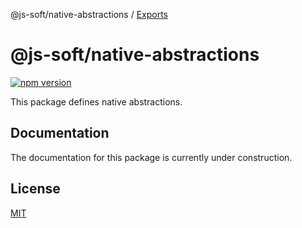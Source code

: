 @js-soft/native-abstractions / [Exports](modules.md)

# @js-soft/native-abstractions

[![npm version](https://badge.fury.io/js/@js-soft%2fnative-abstractions.svg)](https://www.npmjs.com/package/@js-soft/native-abstractions)

This package defines native abstractions.

## Documentation

The documentation for this package is currently under construction.

## License

[MIT](LICENSE)
